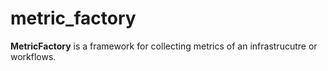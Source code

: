 # metric_factory

**MetricFactory** is a framework for collecting metrics of an infrastrucutre or
workflows.
